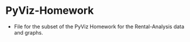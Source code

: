 # PyViz-Homework

* File for the subset of the PyViz Homework for the Rental-Analysis data and graphs.
